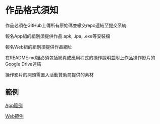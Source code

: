 # 作品格式須知

作品必須在GitHub上傳所有原始碼並繳交repo連結至提交系統

報名App組的組別須提供作品.apk, .ipa, .exe等安裝檔

報名Web組的組別須提供作品網址

在README.md裡必須包括網頁或應用程式的操作說明並附上作品操作影片的Google Drive連結

操作影片的開頭需置入活動贊助商提供的素材

## 範例

[App範例](https://github.com/mdhs-hackathon/hackathon6th/blob/master/app_template/)

[Web範例](https://github.com/mdhs-hackathon/hackathon6th/blob/master/web_template/)

